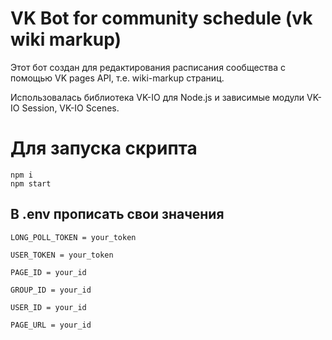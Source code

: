 # VK Bot for community schedule (vk wiki markup)

Этот бот создан для редактирования расписания сообщества с помощью VK pages API, т.е. wiki-markup страниц.

Использовалась библиотека VK-IO для Node.js и зависимые модули VK-IO Session, VK-IO Scenes.

# Для запуска скрипта

```
npm i
npm start
```

## В .env прописать свои значения

```
LONG_POLL_TOKEN = your_token

USER_TOKEN = your_token

PAGE_ID = your_id

GROUP_ID = your_id

USER_ID = your_id

PAGE_URL = your_id
```
